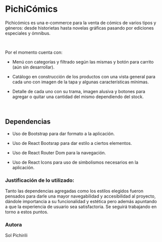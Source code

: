 #  PichiCómics


Pichicómics es una e-commerce para la venta de cómics de varios tipos y géneros: desde historietas hasta novelas gráficas pasando por ediciones especiales y ómnibus.

​

Por el momento cuenta con:

- Menú con categorías y filtrado según las mismas y botón para carrito (aún sin desarrollar).

-  Catálogo en construcción de los productos con una vista general para cada uno con imagen de la tapa y algunas características mínimas.

-  Detalle de cada uno con su trama, imagen alusiva y botones para agregar o quitar una cantidad del mismo dependiendo del stock.

​
​
##  Dependencias

 - Uso de Bootstrap para dar formato a la aplicación.
 
 - Uso de React Bootsrap para dar estilo a ciertos elementos.
 
 - Uso de React Router Dom para la navegación.
 
 - Uso de React Icons para uso de simbolismos necesarios en la aplicación.
 

###  Justificación de lo utilizado:
Tanto las dependencias agregadas como los estilos elegidos fueron pensados para darle una mayor navegabilidad y accesibilidad al proyecto, dándole importancia a su funcionalidad y estética pero además apuntando a que la experiencia de usuario sea satisfactoria. Se seguirá trabajando en torno a estos puntos.



###  Autora


Sol Pichirili

